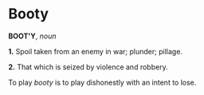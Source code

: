 # Booty

**BOOT'Y**, _noun_

**1.** Spoil taken from an enemy in war; plunder; pillage.

**2.** That which is seized by violence and robbery.

To play _booty_ is to play dishonestly with an intent to lose.